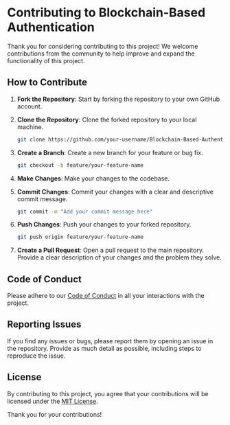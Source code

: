 # Contributing to Blockchain-Based Authentication

Thank you for considering contributing to this project! We welcome contributions from the community to help improve and expand the functionality of this project.

## How to Contribute

1. **Fork the Repository**: Start by forking the repository to your own GitHub account.

2. **Clone the Repository**: Clone the forked repository to your local machine.
   ```sh
   git clone https://github.com/your-username/Blockchain-Based-Authentication.git
   ```

3. **Create a Branch**: Create a new branch for your feature or bug fix.
   ```sh
   git checkout -b feature/your-feature-name
   ```

4. **Make Changes**: Make your changes to the codebase.

5. **Commit Changes**: Commit your changes with a clear and descriptive commit message.
   ```sh
   git commit -m "Add your commit message here"
   ```

6. **Push Changes**: Push your changes to your forked repository.
   ```sh
   git push origin feature/your-feature-name
   ```

7. **Create a Pull Request**: Open a pull request to the main repository. Provide a clear description of your changes and the problem they solve.

## Code of Conduct

Please adhere to our [Code of Conduct](CODE_OF_CONDUCT.md) in all your interactions with the project.

## Reporting Issues

If you find any issues or bugs, please report them by opening an issue in the repository. Provide as much detail as possible, including steps to reproduce the issue.

## License

By contributing to this project, you agree that your contributions will be licensed under the [MIT License](LICENSE).

Thank you for your contributions!
